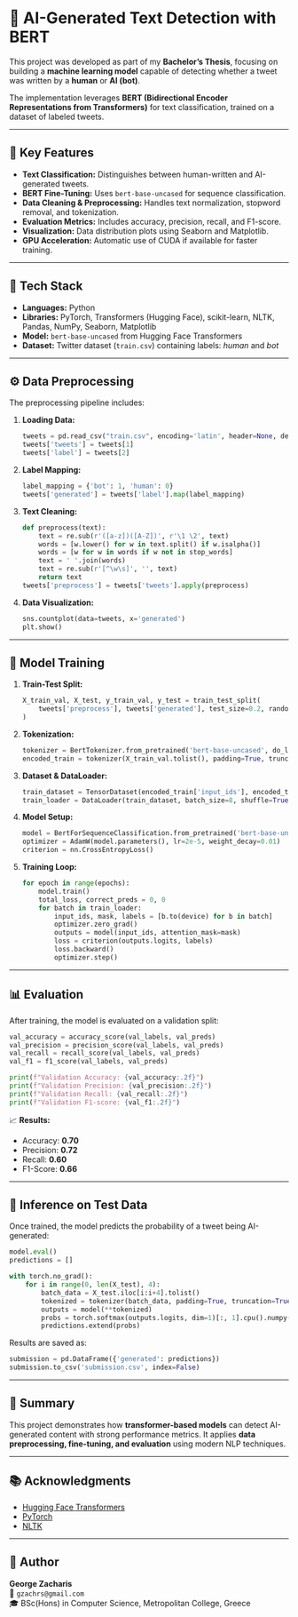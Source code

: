 # 🧠 AI-Generated Text Detection with BERT  

This project was developed as part of my **Bachelor’s Thesis**, focusing on building a **machine learning model** capable of detecting whether a tweet was written by a **human** or **AI (bot)**.  

The implementation leverages **BERT (Bidirectional Encoder Representations from Transformers)** for text classification, trained on a dataset of labeled tweets.  

---

## 🚀 Key Features  
- **Text Classification:** Distinguishes between human-written and AI-generated tweets.  
- **BERT Fine-Tuning:** Uses `bert-base-uncased` for sequence classification.  
- **Data Cleaning & Preprocessing:** Handles text normalization, stopword removal, and tokenization.  
- **Evaluation Metrics:** Includes accuracy, precision, recall, and F1-score.  
- **Visualization:** Data distribution plots using Seaborn and Matplotlib.  
- **GPU Acceleration:** Automatic use of CUDA if available for faster training.  

---

## 🧰 Tech Stack  
- **Languages:** Python  
- **Libraries:** PyTorch, Transformers (Hugging Face), scikit-learn, NLTK, Pandas, NumPy, Seaborn, Matplotlib  
- **Model:** `bert-base-uncased` from Hugging Face Transformers  
- **Dataset:** Twitter dataset (`train.csv`) containing labels: *human* and *bot*  

---

## ⚙️ Data Preprocessing  

The preprocessing pipeline includes:
1. **Loading Data:**  
   ```python
   tweets = pd.read_csv("train.csv", encoding='latin', header=None, delimiter=",", quotechar='"')
   tweets['tweets'] = tweets[1]
   tweets['label'] = tweets[2]
   ```

2. **Label Mapping:**  
   ```python
   label_mapping = {'bot': 1, 'human': 0}
   tweets['generated'] = tweets['label'].map(label_mapping)
   ```

3. **Text Cleaning:**  
   ```python
   def preprocess(text):
       text = re.sub(r'([a-z])([A-Z])', r'\1 \2', text)
       words = [w.lower() for w in text.split() if w.isalpha()]
       words = [w for w in words if w not in stop_words]
       text = ' '.join(words)
       text = re.sub(r'[^\w\s]', '', text)
       return text
   tweets['preprocess'] = tweets['tweets'].apply(preprocess)
   ```

4. **Data Visualization:**  
   ```python
   sns.countplot(data=tweets, x='generated')
   plt.show()
   ```

---

## 🧠 Model Training  

1. **Train-Test Split:**  
   ```python
   X_train_val, X_test, y_train_val, y_test = train_test_split(
       tweets['preprocess'], tweets['generated'], test_size=0.2, random_state=42
   )
   ```

2. **Tokenization:**  
   ```python
   tokenizer = BertTokenizer.from_pretrained('bert-base-uncased', do_lower_case=True)
   encoded_train = tokenizer(X_train_val.tolist(), padding=True, truncation=True, return_tensors='pt')
   ```

3. **Dataset & DataLoader:**  
   ```python
   train_dataset = TensorDataset(encoded_train['input_ids'], encoded_train['attention_mask'], torch.tensor(y_train_val.values))
   train_loader = DataLoader(train_dataset, batch_size=8, shuffle=True)
   ```

4. **Model Setup:**  
   ```python
   model = BertForSequenceClassification.from_pretrained('bert-base-uncased', num_labels=2)
   optimizer = AdamW(model.parameters(), lr=2e-5, weight_decay=0.01)
   criterion = nn.CrossEntropyLoss()
   ```

5. **Training Loop:**  
   ```python
   for epoch in range(epochs):
       model.train()
       total_loss, correct_preds = 0, 0
       for batch in train_loader:
           input_ids, mask, labels = [b.to(device) for b in batch]
           optimizer.zero_grad()
           outputs = model(input_ids, attention_mask=mask)
           loss = criterion(outputs.logits, labels)
           loss.backward()
           optimizer.step()
   ```

---

## 📊 Evaluation  

After training, the model is evaluated on a validation split:  
```python
val_accuracy = accuracy_score(val_labels, val_preds)
val_precision = precision_score(val_labels, val_preds)
val_recall = recall_score(val_labels, val_preds)
val_f1 = f1_score(val_labels, val_preds)

print(f"Validation Accuracy: {val_accuracy:.2f}")
print(f"Validation Precision: {val_precision:.2f}")
print(f"Validation Recall: {val_recall:.2f}")
print(f"Validation F1-score: {val_f1:.2f}")
```

📈 **Results:**  
- Accuracy: **0.70**  
- Precision: **0.72**  
- Recall: **0.60**  
- F1-Score: **0.66**

---

## 🧪 Inference on Test Data  

Once trained, the model predicts the probability of a tweet being AI-generated:  
```python
model.eval()
predictions = []

with torch.no_grad():
    for i in range(0, len(X_test), 4):
        batch_data = X_test.iloc[i:i+4].tolist()
        tokenized = tokenizer(batch_data, padding=True, truncation=True, return_tensors='pt').to(device)
        outputs = model(**tokenized)
        probs = torch.softmax(outputs.logits, dim=1)[:, 1].cpu().numpy()
        predictions.extend(probs)
```

Results are saved as:  
```python
submission = pd.DataFrame({'generated': predictions})
submission.to_csv('submission.csv', index=False)
```

---

## 🧾 Summary  
This project demonstrates how **transformer-based models** can detect AI-generated content with strong performance metrics. It applies **data preprocessing, fine-tuning, and evaluation** using modern NLP techniques.  

---

## 📚 Acknowledgments  
- [Hugging Face Transformers](https://huggingface.co/transformers)  
- [PyTorch](https://pytorch.org)  
- [NLTK](https://www.nltk.org)  

---

## 👤 Author  
**George Zacharis**  
📩 `gzachrs@gmail.com`  
🎓 BSc(Hons) in Computer Science, Metropolitan College, Greece  
